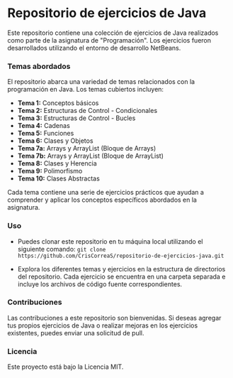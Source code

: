 # Repositorio de ejercicios de Java
Este repositorio contiene una colección de ejercicios de Java realizados como parte de la asignatura de "Programación". Los ejercicios fueron desarrollados utilizando el entorno de desarrollo NetBeans.

### Temas abordados
El repositorio abarca una variedad de temas relacionados con la programación en Java. Los temas cubiertos incluyen:

- **Tema 1:** Conceptos básicos
- **Tema 2:** Estructuras de Control - Condicionales
- **Tema 3:** Estructuras de Control - Bucles
- **Tema 4:** Cadenas
- **Tema 5:** Funciones
- **Tema 6:** Clases y Objetos
- **Tema 7a:** Arrays y ArrayList (Bloque de Arrays)
- **Tema 7b:** Arrays y ArrayList (Bloque de ArrayList)
- **Tema 8:** Clases y Herencia
- **Tema 9:** Polimorfismo
- **Tema 10:** Clases Abstractas

Cada tema contiene una serie de ejercicios prácticos que ayudan a comprender y aplicar los conceptos específicos abordados en la asignatura.

### Uso
- Puedes clonar este repositorio en tu máquina local utilizando el siguiente comando:
`git clone https://github.com/CrisCorreaS/repositorio-de-ejercicios-java.git`

- Explora los diferentes temas y ejercicios en la estructura de directorios del repositorio. Cada ejercicio se encuentra en una carpeta separada e incluye los archivos de código fuente correspondientes.

### Contribuciones
Las contribuciones a este repositorio son bienvenidas. Si deseas agregar tus propios ejercicios de Java o realizar mejoras en los ejercicios existentes, puedes enviar una solicitud de pull.

### Licencia
Este proyecto está bajo la Licencia MIT.
